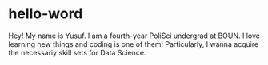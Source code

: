 # hello-word
Hey! My name is Yusuf. I am a fourth-year PoliSci undergrad at BOUN. I love learning new things and coding is one of them! Particularly, I wanna acquire the necessariy skill sets for Data Science.
